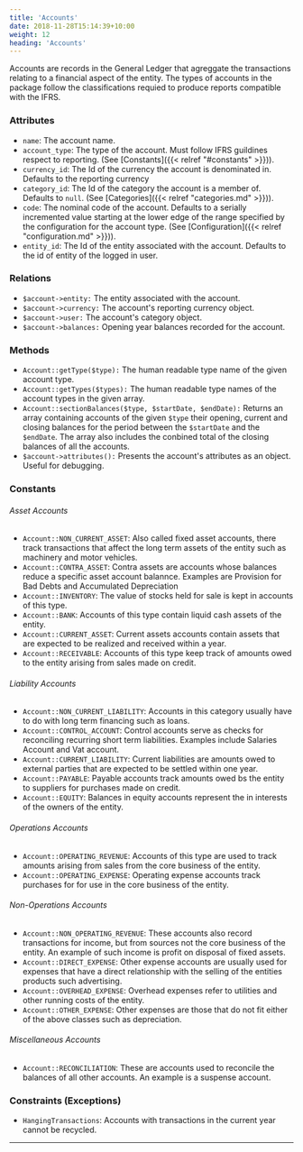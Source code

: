 ```yaml
---
title: 'Accounts'
date: 2018-11-28T15:14:39+10:00
weight: 12
heading: 'Accounts'
---
```


Accounts are records in the General Ledger that agreggate the transactions relating to a financial aspect of the entity. The types of accounts in the package follow the classifications requied to produce reports compatible with the IFRS.

### Attributes
+ `name`: The account name.
+ `account_type`: The type of the account. Must follow IFRS guildines respect to reporting. (See [Constants]({{< relref "#constants" >}})). 
+ `currency_id`: The Id of the currency the account is denominated in. Defaults to the reporting currency
+ `category_id`: The Id of the category the account is a member of. Defaults to `null`. (See [Categories]({{< relref "categories.md" >}})).
+ `code`: The nominal code of the account. Defaults to a serially incremented value starting at the lower edge of the range specified by the configuration for the account type. (See [Configuration]({{< relref "configuration.md" >}})).
+ `entity_id`: The Id of the entity associated with the account. Defaults to the id of entity of the logged in user.

### Relations
+ `$account->entity:` The entity associated with the account. 
+ `$account->currency:` The account's reporting currency object. 
+ `$account->user:` The account's category object. 
+ `$account->balances:` Opening year balances recorded for the account. 

### Methods
+ `Account::getType($type):` The human readable type name of the given account type. 
+ `Account::getTypes($types):` The human readable type names of the account types in the given array. 
+ `Account::sectionBalances($type, $startDate, $endDate):` Returns an array containing accounts of the given `$type` their opening, current and closing balances for the period between the `$startDate` and the `$endDate`. The array also includes the conbined total of the closing balances of all the accounts.
+ `$account->attributes():` Presents the account's attributes as an object. Useful for debugging. 

### Constants
###### Asset Accounts
+ `Account::NON_CURRENT_ASSET`: Also called fixed asset accounts, there track transactions that affect the long term assets of the entity such as machinery and motor vehicles.
+ `Account::CONTRA_ASSET`: Contra assets are accounts whose balances reduce a specific asset account balannce. Examples are Provision for Bad Debts and Accumulated Depreciation
+ `Account::INVENTORY`: The value of stocks held for sale is kept in accounts of this type.
+ `Account::BANK`: Accounts of this type contain liquid cash assets of the entity.
+ `Account::CURRENT_ASSET`: Current assets accounts contain assets that are expected to be realized and received within a year. 
+ `Account::RECEIVABLE`: Accounts of this type keep track of amounts owed to the entity arising from sales made on credit.

###### Liability Accounts
+ `Account::NON_CURRENT_LIABILITY`: Accounts in this category usually have to do with long term financing such as loans.
+ `Account::CONTROL_ACCOUNT`: Control accounts serve as checks for reconciling recurring short term liabilities. Examples include Salaries Account and Vat account.
+ `Account::CURRENT_LIABILITY`: Current liabilities are amounts owed to external parties that are expected to be settled within one year.
+ `Account::PAYABLE`: Payable accounts track amounts owed bs the entity to suppliers for purchases made on credit.
+ `Account::EQUITY`: Balances in equity accounts represent the in interests of the owners of the entity.

###### Operations Accounts
+ `Account::OPERATING_REVENUE`: Accounts of this type are used to track amounts arising from sales from the core business of the entity.
+ `Account::OPERATING_EXPENSE`: Operating expense accounts track purchases for for use in the core business of the entity.

###### Non-Operations Accounts
+ `Account::NON_OPERATING_REVENUE`: These accounts also record transactions for income, but from sources not the core business of the entity. An example of such income is profit on disposal of fixed assets.
+ `Account::DIRECT_EXPENSE`: Other expense accounts are usually used for expenses that have a direct relationship with the selling of the entities products such advertising.
+ `Account::OVERHEAD_EXPENSE`: Overhead expenses refer to utilities and other running costs of the entity.
+ `Account::OTHER_EXPENSE`: Other expenses are those that do not fit either of the above classes such as depreciation.

###### Miscellaneous Accounts
+ `Account::RECONCILIATION`: These are accounts used to reconcile the balances of all other accounts. An example is a suspense account.

### Constraints (Exceptions)
+ `HangingTransactions`: Accounts with transactions in the current year cannot be recycled. 

***